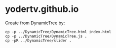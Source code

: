 # yodertv.github.io

Create from DynamicTree by:

```
cp -p ../DynamicTree/DynamicTree.html index.html
cp -p ../DynamicTree/DynamicTree.js .
cp -pR ../DynamicTree/slider .
```